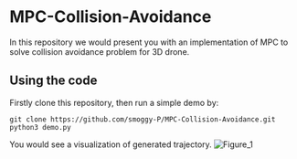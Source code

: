 # MPC-Collision-Avoidance
In this repository we would present you with an implementation of MPC to solve collision avoidance problem for 3D drone.
## Using the code
Firstly clone this repository, then run a simple demo by:
```
git clone https://github.com/smoggy-P/MPC-Collision-Avoidance.git
python3 demo.py
```
You would see a visualization of generated trajectory.
![Figure_1](https://user-images.githubusercontent.com/29809038/158035733-cc07499c-9847-425d-a2fc-b402c41ac652.png)
